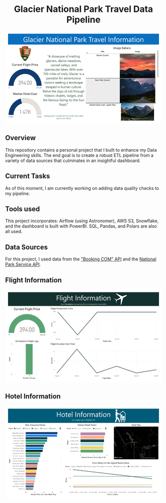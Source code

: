 <h1 align="center">Glacier National Park Travel Data Pipeline</h1>

<p align="center">
<img src="images/glacier-national-park-images-0.jpg" height="300" width="519">
</p>

## Overview
This repository contains a personal project that I built to enhance my Data Engineering skills. The end goal is to create a robust ETL pipeline from a variety of data sources that culminates in an insightful dashboard.

## Current Tasks
As of this moment, I am currently working on adding data quality checks to my pipeline.

## Tools used
This project incorporates: Airflow (using Astronomer), AWS S3, Snowflake, and the dashboard is built with PowerBI. SQL, Pandas, and Polars are also all used.

## Data Sources
For this project, I used data from the ["Booking COM" API](https://rapidapi.com/DataCrawler/api/booking-com15) and the [National Park Service API](https://www.nps.gov/subjects/developer/index.htm).

## Flight Information
<p align="center">
<img src="images/glacier-national-park-images-1.jpg" height="300" width="519">
</p>

## Hotel Information
<p align="center">
<img src="images/glacier-national-park-images-2.jpg" height="300" width="519">
</p>